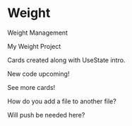 # Weight

Weight Management

My Weight Project 

Cards created along with UseState intro.

New code upcoming!

See more cards!

How do you add a file to another file?

Will push be needed here?